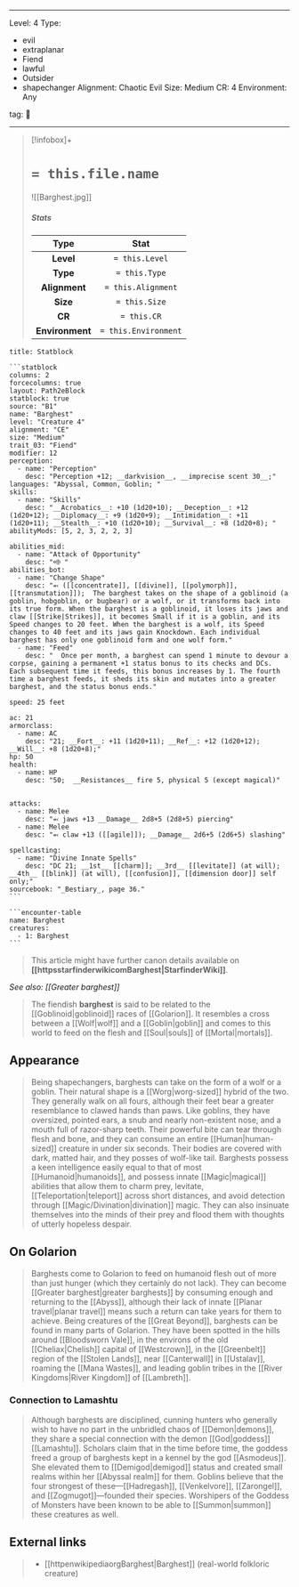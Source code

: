 
---


Level: 4
Type:
- evil
- extraplanar
- Fiend
- lawful
- Outsider
- shapechanger
Alignment: Chaotic Evil
Size: Medium
CR: 4
Environment: Any


tag: 👹

---

> [!infobox]+
> #  `= this.file.name`
> ![[Barghest.jpg]]
> ##### Stats
> Type | Stat |
> :---:|:---:|
> **Level** | `= this.Level` |
> **Type** | `= this.Type` |
> **Alignment** | `= this.Alignment` |
> **Size** | `= this.Size` |
> **CR** | `= this.CR` |
> **Environment** | `= this.Environment` |




````ad-info
title: Statblock

```statblock
columns: 2
forcecolumns: true
layout: Path2eBlock
statblock: true
source: "B1"
name: "Barghest"
level: "Creature 4"
alignment: "CE"
size: "Medium"
trait_03: "Fiend"
modifier: 12
perception:
  - name: "Perception"
    desc: "Perception +12; __darkvision__, __imprecise scent 30__;"
languages: "Abyssal, Common, Goblin; "
skills:
  - name: "Skills"
    desc: "__Acrobatics__: +10 (1d20+10); __Deception__: +12 (1d20+12); __Diplomacy__: +9 (1d20+9); __Intimidation__: +11 (1d20+11); __Stealth__: +10 (1d20+10); __Survival__: +8 (1d20+8); "
abilityMods: [5, 2, 3, 2, 2, 3]

abilities_mid:
  - name: "Attack of Opportunity"
    desc: "⬲ "
abilities_bot:
  - name: "Change Shape"
    desc: "⬻ ([[concentrate]], [[divine]], [[polymorph]], [[transmutation]]);  The barghest takes on the shape of a goblinoid (a goblin, hobgoblin, or bugbear) or a wolf, or it transforms back into its true form. When the barghest is a goblinoid, it loses its jaws and claw [[Strike|Strikes]], it becomes Small if it is a goblin, and its Speed changes to 20 feet. When the barghest is a wolf, its Speed changes to 40 feet and its jaws gain Knockdown. Each individual barghest has only one goblinoid form and one wolf form."
  - name: "Feed"
    desc: "  Once per month, a barghest can spend 1 minute to devour a corpse, gaining a permanent +1 status bonus to its checks and DCs. Each subsequent time it feeds, this bonus increases by 1. The fourth time a barghest feeds, it sheds its skin and mutates into a greater barghest, and the status bonus ends."

speed: 25 feet

ac: 21
armorclass:
  - name: AC
    desc: "21; __Fort__: +11 (1d20+11); __Ref__: +12 (1d20+12); __Will__: +8 (1d20+8);"
hp: 50
health:
  - name: HP
    desc: "50;  __Resistances__ fire 5, physical 5 (except magical)"


attacks:
  - name: Melee
    desc: "⬻ jaws +13 __Damage__ 2d8+5 (2d8+5) piercing"
  - name: Melee
    desc: "⬻ claw +13 ([[agile]]); __Damage__ 2d6+5 (2d6+5) slashing"

spellcasting:
  - name: "Divine Innate Spells"
    desc: "DC 21; __1st__ [[charm]]; __3rd__ [[levitate]] (at will); __4th__ [[blink]] (at will), [[confusion]], [[dimension door]] self only;"
sourcebook: "_Bestiary_, page 36."
```

```encounter-table
name: Barghest
creatures:
  - 1: Barghest
```

````







> This article might have further canon details available on **[[httpsstarfinderwikicomBarghest|StarfinderWiki]]**.


*See also: [[Greater barghest]]*
> The fiendish **barghest** is said to be related to the [[Goblinoid|goblinoid]] races of [[Golarion]]. It resembles a cross between a [[Wolf|wolf]] and a [[Goblin|goblin]] and comes to this world to feed on the flesh and [[Soul|souls]] of [[Mortal|mortals]].



## Appearance

> Being shapechangers, barghests can take on the form of a wolf or a goblin. Their natural shape is a [[Worg|worg-sized]] hybrid of the two. They generally walk on all fours, although their feet bear a greater resemblance to clawed hands than paws. Like goblins, they have oversized, pointed ears, a snub and nearly non-existent nose, and a mouth full of razor-sharp teeth. Their powerful bite can tear through flesh and bone, and they can consume an entire [[Human|human-sized]] creature in under six seconds. Their bodies are covered with dark, matted hair, and they posses of wolf-like tail.
> Barghests possess a keen intelligence easily equal to that of most [[Humanoid|humanoids]], and possess innate [[Magic|magical]] abilities that allow them to charm prey, levitate, [[Teleportation|teleport]] across short distances, and avoid detection through [[Magic/Divination|divination]] magic. They can also insinuate themselves into the minds of their prey and flood them with thoughts of utterly hopeless despair.


## On Golarion

> Barghests come to Golarion to feed on humanoid flesh out of more than just hunger (which they certainly do not lack). They can become [[Greater barghest|greater barghests]] by consuming enough and returning to the [[Abyss]], although their lack of innate [[Planar travel|planar travel]] means such a return can take years for them to achieve.
> Being creatures of the [[Great Beyond]], barghests can be found in many parts of Golarion. They have been spotted in the hills around [[Bloodsworn Vale]], in the environs of the old [[Cheliax|Chelish]] capital of [[Westcrown]], in the [[Greenbelt]] region of the [[Stolen Lands]], near [[Canterwall]] in [[Ustalav]], roaming the [[Mana Wastes]], and leading goblin tribes in the [[River Kingdoms|River Kingdom]] of [[Lambreth]].


### Connection to Lamashtu

> Although barghests are disciplined, cunning hunters who generally wish to have no part in the unbridled chaos of [[Demon|demons]], they share a special connection with the demon [[God|goddess]] [[Lamashtu]]. Scholars claim that in the time before time, the goddess freed a group of barghests kept in a kennel by the god [[Asmodeus]]. She elevated them to [[Demigod|demigod]] status and created small realms within her [[Abyssal realm]] for them. Goblins believe that the four strongest of these—[[Hadregash]], [[Venkelvore]], [[Zarongel]], and [[Zogmugot]]—founded their species. Worshipers of the Goddess of Monsters have been known to be able to [[Summon|summon]] these creatures as well.




## External links

> - [[httpenwikipediaorgBarghest|Barghest]] (real-world folkloric creature)






